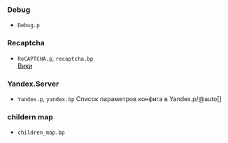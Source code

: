 ### Debug
* `Debug.p`

### Recaptcha
* `ReCAPTCHA.p`, `recaptcha.bp`  
[Вики](https://github.com/triangle/pclasses/wiki/Recaptcha)

### Yandex.Server
* `Yandex.p`, `yandex.bp`
Список параметров конфига в Yandex.p/@auto[] 

### childern map
* `children_map.bp`  
